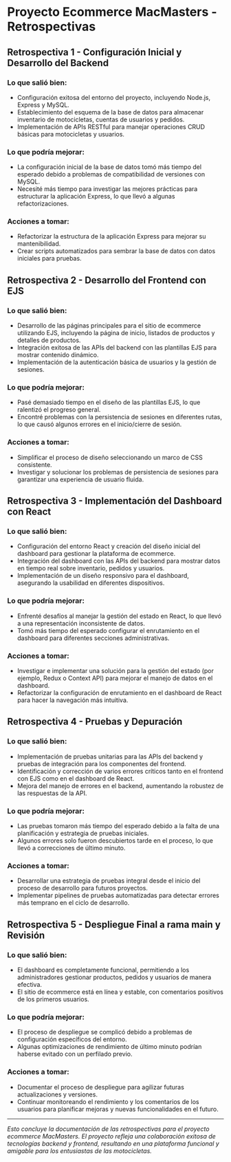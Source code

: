 # Proyecto Ecommerce MacMasters - Retrospectivas

## Retrospectiva 1 - Configuración Inicial y Desarrollo del Backend

### Lo que salió bien:
- Configuración exitosa del entorno del proyecto, incluyendo Node.js, Express y MySQL.
- Establecimiento del esquema de la base de datos para almacenar inventario de motocicletas, cuentas de usuarios y pedidos.
- Implementación de APIs RESTful para manejar operaciones CRUD básicas para motocicletas y usuarios.

### Lo que podría mejorar:
- La configuración inicial de la base de datos tomó más tiempo del esperado debido a problemas de compatibilidad de versiones con MySQL.
- Necesité más tiempo para investigar las mejores prácticas para estructurar la aplicación Express, lo que llevó a algunas refactorizaciones.

### Acciones a tomar:
- Refactorizar la estructura de la aplicación Express para mejorar su mantenibilidad.
- Crear scripts automatizados para sembrar la base de datos con datos iniciales para pruebas.

## Retrospectiva 2 - Desarrollo del Frontend con EJS

### Lo que salió bien:
- Desarrollo de las páginas principales para el sitio de ecommerce utilizando EJS, incluyendo la página de inicio, listados de productos y detalles de productos.
- Integración exitosa de las APIs del backend con las plantillas EJS para mostrar contenido dinámico.
- Implementación de la autenticación básica de usuarios y la gestión de sesiones.

### Lo que podría mejorar:
- Pasé demasiado tiempo en el diseño de las plantillas EJS, lo que ralentizó el progreso general.
- Encontré problemas con la persistencia de sesiones en diferentes rutas, lo que causó algunos errores en el inicio/cierre de sesión.

### Acciones a tomar:
- Simplificar el proceso de diseño seleccionando un marco de CSS consistente.
- Investigar y solucionar los problemas de persistencia de sesiones para garantizar una experiencia de usuario fluida.

## Retrospectiva 3 - Implementación del Dashboard con React

### Lo que salió bien:
- Configuración del entorno React y creación del diseño inicial del dashboard para gestionar la plataforma de ecommerce.
- Integración del dashboard con las APIs del backend para mostrar datos en tiempo real sobre inventario, pedidos y usuarios.
- Implementación de un diseño responsivo para el dashboard, asegurando la usabilidad en diferentes dispositivos.

### Lo que podría mejorar:
- Enfrenté desafíos al manejar la gestión del estado en React, lo que llevó a una representación inconsistente de datos.
- Tomó más tiempo del esperado configurar el enrutamiento en el dashboard para diferentes secciones administrativas.

### Acciones a tomar:
- Investigar e implementar una solución para la gestión del estado (por ejemplo, Redux o Context API) para mejorar el manejo de datos en el dashboard.
- Refactorizar la configuración de enrutamiento en el dashboard de React para hacer la navegación más intuitiva.

## Retrospectiva 4 - Pruebas y Depuración

### Lo que salió bien:
- Implementación de pruebas unitarias para las APIs del backend y pruebas de integración para los componentes del frontend.
- Identificación y corrección de varios errores críticos tanto en el frontend con EJS como en el dashboard de React.
- Mejora del manejo de errores en el backend, aumentando la robustez de las respuestas de la API.

### Lo que podría mejorar:
- Las pruebas tomaron más tiempo del esperado debido a la falta de una planificación y estrategia de pruebas iniciales.
- Algunos errores solo fueron descubiertos tarde en el proceso, lo que llevó a correcciones de último minuto.

### Acciones a tomar:
- Desarrollar una estrategia de pruebas integral desde el inicio del proceso de desarrollo para futuros proyectos.
- Implementar pipelines de pruebas automatizadas para detectar errores más temprano en el ciclo de desarrollo.

## Retrospectiva 5 - Despliegue Final a rama main y Revisión

### Lo que salió bien:
- El dashboard es completamente funcional, permitiendo a los administradores gestionar productos, pedidos y usuarios de manera efectiva.
- El sitio de ecommerce está en línea y estable, con comentarios positivos de los primeros usuarios.

### Lo que podría mejorar:
- El proceso de despliegue se complicó debido a problemas de configuración específicos del entorno.
- Algunas optimizaciones de rendimiento de último minuto podrían haberse evitado con un perfilado previo.

### Acciones a tomar:
- Documentar el proceso de despliegue para agilizar futuras actualizaciones y versiones.
- Continuar monitoreando el rendimiento y los comentarios de los usuarios para planificar mejoras y nuevas funcionalidades en el futuro.

---

*Esto concluye la documentación de las retrospectivas para el proyecto ecommerce MacMasters. El proyecto refleja una colaboración exitosa de tecnologías backend y frontend, resultando en una plataforma funcional y amigable para los entusiastas de las motocicletas.*
